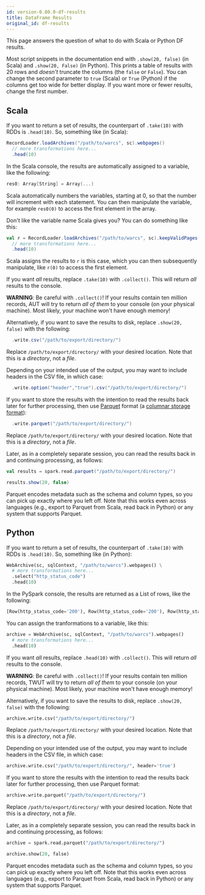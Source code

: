 ```yaml
---
id: version-0.80.0-df-results
title: DataFrame Results
original_id: df-results
---
```


This page answers the question of what to do with Scala or Python DF results.

Most script snippets in the documentation end with `.show(20, false)` (in
Scala) and `.show(20, False)` (in Python).
This prints a table of results with 20 rows and _doesn't_ truncate the columns
(the `false` or `False`).
You can change the second parameter to `true` (Scala) or `True` (Python) if the
columns get too wide for better display.
If you want more or fewer results, change the first number.

## Scala

If you want to return a set of results, the counterpart of `.take(10)` with
RDDs is `.head(10)`.
So, something like (in Scala):

```scala
RecordLoader.loadArchives("/path/to/warcs", sc).webpages()
  // more transformations here...
  .head(10)
```

In the Scala console, the results are automatically assigned to a variable,
like the following:

```scala
res0: Array[String] = Array(...)
```

Scala automatically numbers the variables, starting at 0, so that the number
will increment with each statement.
You can then manipulate the variable, for example `res0(0)` to access the first
element in the array.

Don't like the variable name Scala gives you?
You can do something like this:

```scala
val r = RecordLoader.loadArchives("/path/to/warcs", sc).keepValidPages()
  // more transformations here...
  .head(10)
```

Scala assigns the results to `r` is this case, which you can then subsequently
manipulate, like `r(0)` to access the first element.

If you want _all_ results, replace `.take(10)` with `.collect()`.
This will return _all_ results to the console.

**WARNING**: Be careful with `.collect()`! If your results contain ten million
records, AUT will try to return _all of them_  to your console (on your
physical machine).
Most likely, your machine won't have enough memory!

Alternatively, if you want to save the results to disk, replace `.show(20,
false)` with the following:

```scala
  .write.csv("/path/to/export/directory/")
```

Replace `/path/to/export/directory/` with your desired location.
Note that this is a _directory_, not a _file_.

Depending on your intended use of the output, you may want to include headers
in the CSV file, in which case:

```scala
  .write.option("header","true").csv("/path/to/export/directory/")
```

If you want to store the results with the intention to read the results back
later for further processing, then use [Parquet](https://parquet.apache.org/)
format (a [columnar storage
format](http://en.wikipedia.org/wiki/Column-oriented_DBMS)):

```scala
  .write.parquet("/path/to/export/directory/")
```

Replace `/path/to/export/directory/` with your desired location.
Note that this is a _directory_, not a _file_.

Later, as in a completely separate session, you can read the results back in
and continuing processing, as follows:

```scala
val results = spark.read.parquet("/path/to/export/directory/")

results.show(20, false)
```

Parquet encodes metadata such as the schema and column types, so you can pick
up exactly where you left off.
Note that this works even across languages (e.g., export to Parquet from Scala,
read back in Python) or any system that supports Parquet.

## Python

If you want to return a set of results, the counterpart of `.take(10)` with
RDDs is `.head(10)`.
So, something like (in Python):

```python
WebArchive(sc, sqlContext, "/path/to/warcs").webpages() \
  # more transformations here...
  .select("http_status_code")
  .head(10)
```

In the PySpark console, the results are returned as a List of rows, like the following:

```python
[Row(http_status_code='200'), Row(http_status_code='200'), Row(http_status_code='200'), Row(http_status_code='200'), Row(http_status_code='200'), Row(http_status_code='200'), Row(http_status_code='200'), Row(http_status_code='200'), Row(http_status_code='200'), Row(http_status_code='200')]
```

You can assign the tranformations to a variable, like this:

```python
archive = WebArchive(sc, sqlContext, "/path/to/warcs").webpages()
  # more transformations here...
  .head(10)
```

If you want _all_ results, replace `.head(10)` with `.collect()`.
This will return _all_ results to the console.

**WARNING**: Be careful with `.collect()`! If your results contain ten million
records, TWUT will try to return _all of them_  to your console (on your
physical machine).
Most likely, your machine won't have enough memory!

Alternatively, if you want to save the results to disk, replace `.show(20,
false)` with the following:

```python
archive.write.csv("/path/to/export/directory/")
```

Replace `/path/to/export/directory/` with your desired location.
Note that this is a _directory_, not a _file_.

Depending on your intended use of the output, you may want to include headers
in the CSV file, in which case:

```python
archive.write.csv("/path/to/export/directory/", header='true')
```

If you want to store the results with the intention to read the results back
later for further processing, then use Parquet format:

```python
archive.write.parquet("/path/to/export/directory/")
```

Replace `/path/to/export/directory/` with your desired location.
Note that this is a _directory_, not a _file_.

Later, as in a completely separate session, you can read the results back in
and continuing processing, as follows:

```python
archive = spark.read.parquet("/path/to/export/directory/")

archive.show(20, false)
```

Parquet encodes metadata such as the schema and column types, so you can pick
up exactly where you left off.
Note that this works even across languages (e.g., export to Parquet from Scala,
read back in Python) or any system that supports Parquet.
